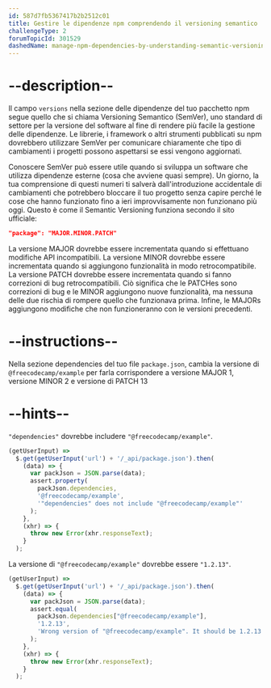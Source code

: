 ```yaml
---
id: 587d7fb5367417b2b2512c01
title: Gestire le dipendenze npm comprendendo il versioning semantico
challengeType: 2
forumTopicId: 301529
dashedName: manage-npm-dependencies-by-understanding-semantic-versioning
---
```


# --description--

Il campo `versions` nella sezione delle dipendenze del tuo pacchetto npm segue quello che si chiama Versioning Semantico (SemVer), uno standard di settore per la versione del software al fine di rendere più facile la gestione delle dipendenze. Le librerie, i framework o altri strumenti pubblicati su npm dovrebbero utilizzare SemVer per comunicare chiaramente che tipo di cambiamenti i progetti possono aspettarsi se essi vengono aggiornati.

Conoscere SemVer può essere utile quando si sviluppa un software che utilizza dipendenze esterne (cosa che avviene quasi sempre). Un giorno, la tua comprensione di questi numeri ti salverà dall'introduzione accidentale di cambiamenti che potrebbero bloccare il tuo progetto senza capire perché le cose che hanno funzionato fino a ieri improvvisamente non funzionano più oggi. Questo è come il Semantic Versioning funziona secondo il sito ufficiale:

```json
"package": "MAJOR.MINOR.PATCH"
```

La versione MAJOR dovrebbe essere incrementata quando si effettuano modifiche API incompatibili. La versione MINOR dovrebbe essere incrementata quando si aggiungono funzionalità in modo retrocompatibile. La versione PATCH dovrebbe essere incrementata quando si fanno correzioni di bug retrocompatibili. Ciò significa che le PATCHes sono correzioni di bug e le MINOR aggiungono nuove funzionalità, ma nessuna delle due rischia di rompere quello che funzionava prima. Infine, le MAJORs aggiungono modifiche che non funzioneranno con le versioni precedenti.

# --instructions--

Nella sezione dependencies del tuo file `package.json`, cambia la versione di `@freecodecamp/example` per farla corrispondere a versione MAJOR 1, versione MINOR 2 e versione di PATCH 13

# --hints--

`"dependencies"` dovrebbe includere `"@freecodecamp/example"`.

```js
(getUserInput) =>
  $.get(getUserInput('url') + '/_api/package.json').then(
    (data) => {
      var packJson = JSON.parse(data);
      assert.property(
        packJson.dependencies,
        '@freecodecamp/example',
        '"dependencies" does not include "@freecodecamp/example"'
      );
    },
    (xhr) => {
      throw new Error(xhr.responseText);
    }
  );
```

La versione di `"@freecodecamp/example"` dovrebbe essere `"1.2.13"`.

```js
(getUserInput) =>
  $.get(getUserInput('url') + '/_api/package.json').then(
    (data) => {
      var packJson = JSON.parse(data);
      assert.equal(
        packJson.dependencies["@freecodecamp/example"],
        '1.2.13',
        'Wrong version of "@freecodecamp/example". It should be 1.2.13'
      );
    },
    (xhr) => {
      throw new Error(xhr.responseText);
    }
  );
```

